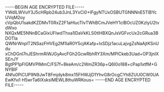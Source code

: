 -----BEGIN AGE ENCRYPTED FILE-----
YWdlLWVuY3J5cHRpb24ub3JnL3YxCi0+IFgyNTUxOSBUTGNNNnE5TlBYcUVqM2oy
cVpQbU1sakdKZDMvT0RxZ2F1aHlucTIvTWhBCmJVeHY1clBOcUZ0KzlyU2tvdWxo
NXQxME5NNnBCaGlxUFIwdThxa1lDaVkKLS0tIHBXQnJsVGFvcUx2cGRua3BDOTla
QWNrWnplT2NSazFHVEg2M1laR0Y5cjAKafp+lxSDjz1acuLajvgZsNaAjtKSnUdu
xChDGnI7nJEShrmRiWJGyAvcFGh2GcwRbhRY3Xm/MPlCkeb3Uad+OP3jnlXSEnJY
BgtPP1pFlGMVPlMmC/FS7f+8keAm/c2WmZR36p+Q6I0o188+cPap1xtfM+GNYBIF
4Nfu0PiCUP9N9JwT8Fmjdyk8mx15FHWJjD1YhvG8rOcgCYh8ZUU0CW0UAEwKfv/I
H5wrTa6lXsksIMEWL8thuWRKous=
-----END AGE ENCRYPTED FILE-----

